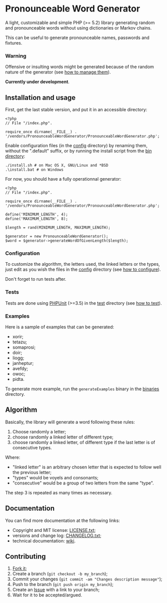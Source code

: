 Pronounceable Word Generator
============================

A light, customizable and simple PHP (>= 5.2) library generating random and
pronounceable words without using dictionaries or Markov chains.

This can be useful to generate pronounceable names, passwords and fixtures.

### Warning

Offensive or insulting words might be generated because of the random nature
of the generator (see [how to manage them][1]).

**Currently under development**.

Installation and usage
----------------------

First, get the last stable version, and put it in an accessible directory:

    <?php
    // File "/index.php".
    
    require_once dirname(__FILE__) . '/vendors/PronounceableWordGenerator/PronounceableWordGenerator.php';

Enable configuration files (in the [config][2] directory) by renaming them,
without the ".default" suffix, or by running the install script from the
[bin directory](https://github.com/gnugat/PronounceableWordGenerator/tree/master/bin):

    ./install.sh # on Mac OS X, GNU/Linux and *BSD
    .\install.bat # on Windows

For now, you should have a fully operationnal generator:

    <?php
    // File "/index.php".
    
    require_once dirname(__FILE__) . '/vendors/PronounceableWordGenerator/PronounceableWordGenerator.php';

    define('MINIMUM_LENGTH', 4);
    define('MAXIMUM_LENGTH', 8);

    $length = rand(MINIMUM_LENGTH, MAXIMUM_LENGTH);

    $generator = new PronounceableWordGenerator();
    $word = $generator->generateWordOfGivenLength($length);

### Configuration

To customize the algorithm, the letters used, the linked letters or the types,
just edit as you wish the files in the [config][2] directory (see [how to configure][3]).

Don't forget to run tests after.

### Tests

Tests are done using [PHPUnit][4] (>=3.5) in the [test][5] directory (see [how to test][6]).

### Examples

Here is a sample of examples that can be generated:

* xorir;
* tetazu;
* somaprosi;
* doir;
* liogg;
* janheptur;
* avefdy;
* owoc;
* pidta.

To generate more example, run the `generateExamples` binary in the [binaries](https://github.com/gnugat/PronounceableWordGenerator/tree/master/bin)
directory.

Algorithm
---------

Basically, the library will generate a word following these rules:

1. Choose randomly a letter;
2. choose randomly a linked letter of different type;
3. choose randomly a linked letter, of different type if the last letter is
   of consecutive types.

Where:

* "linked letter" is an arbitrary chosen letter that is expected to follow
  well the previous letter;
* "types" would be voyels and consonants;
* "consecutive" would be a group of two letters from the same "type".

The step 3 is repeated as many times as necessary.

Documentation
-------------

You can find more documentation at the following links:

* Copyright and MIT license: [LICENSE.txt][7];
* versions and change log: [CHANGELOG.txt][8];
* technical documentation: [wiki][9].

Contributing
------------

1. [Fork it][10];
2. Create a branch (`git checkout -b my_branch`);
3. Commit your changes (`git commit -am "Changes description message"`);
4. Push to the branch (`git push origin my_branch`);
5. Create an [Issue][11] with a link to your branch;
6. Wait for it to be accepted/argued.


[1]: https://github.com/gnugat/PronounceableWordGenerator/wiki/OffensiveAndInsultingWordsManagement
[2]: https://github.com/gnugat/PronounceableWordGenerator/tree/master/config
[3]: https://github.com/gnugat/PronounceableWordGenerator/wiki/Configuration
[4]: https://github.com/sebastianbergmann/phpunit/
[5]: https://github.com/gnugat/PronounceableWordGenerator/tree/master/test
[6]: https://github.com/gnugat/PronounceableWordGenerator/wiki/Tests
[7]: https://github.com/gnugat/PronounceableWordGenerator/blob/master/LICENSE.txt
[8]: https://github.com/gnugat/PronounceableWordGenerator/blob/master/CHANGELOG.txt
[9]: https://github.com/gnugat/PronounceableWordGenerator/wiki
[10]: https://github.com/gnugat/PronounceableWordGenerator/fork_select
[11]: https://github.com/gnugat/PronounceableWordGenerator/issues
